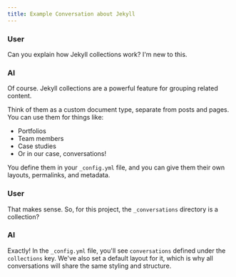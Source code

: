 ```yaml
---
title: Example Conversation about Jekyll
---
```


### User

Can you explain how Jekyll collections work? I'm new to this.

### AI

Of course. Jekyll collections are a powerful feature for grouping related content. 

Think of them as a custom document type, separate from posts and pages. You can use them for things like:
- Portfolios
- Team members
- Case studies
- Or in our case, conversations!

You define them in your `_config.yml` file, and you can give them their own layouts, permalinks, and metadata.

### User

That makes sense. So, for this project, the `_conversations` directory is a collection?

### AI

Exactly! In the `_config.yml` file, you'll see `conversations` defined under the `collections` key. We've also set a default layout for it, which is why all conversations will share the same styling and structure.
